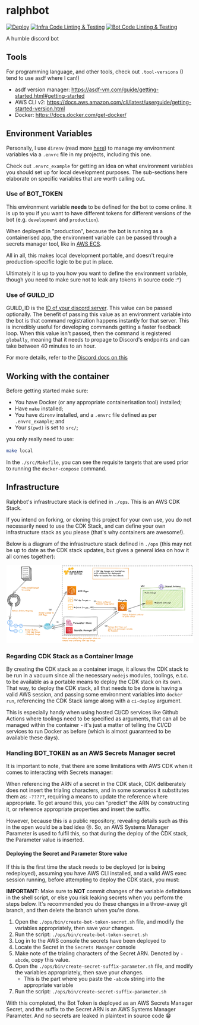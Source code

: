 # ralphbot

[![Deploy](https://github.com/therealvio-org/ralphbot/actions/workflows/ralphbot-deploy.yaml/badge.svg?branch=main)](https://github.com/therealvio-org/ralphbot/actions/workflows/ralphbot-deploy.yaml)
[![Infra Code Linting & Testing](https://github.com/therealvio-org/ralphbot/actions/workflows/ralphbot-ops-lint.yaml/badge.svg)](https://github.com/therealvio-org/ralphbot/actions/workflows/ralphbot-ops-lint.yaml)
[![Bot Code Linting & Testing](https://github.com/therealvio-org/ralphbot/actions/workflows/ralphbot-src-lint.yaml/badge.svg)](https://github.com/therealvio-org/ralphbot/actions/workflows/ralphbot-src-lint.yaml)

A humble discord bot

## Tools

For programming language, and other tools, check out `.tool-versions` (I tend to use asdf where I can!)

- asdf version manager: https://asdf-vm.com/guide/getting-started.html#getting-started
- AWS CLI v2: https://docs.aws.amazon.com/cli/latest/userguide/getting-started-version.html
- Docker: https://docs.docker.com/get-docker/

## Environment Variables

Personally, I use `direnv` (read more [here](https://direnv.net/)) to manage my environment variables via a `.envrc` file in my projects, including this one.

Check out `.envrc_example` for getting an idea on what environment variables you should set up for local development purposes. The sub-sections here elaborate on specific variables that are worth calling out.

### Use of BOT_TOKEN

This environment variable **needs** to be defined for the bot to come online. It is up to you if you want to have different tokens for different versions of the bot (e.g. `development` and `production`).

When deployed in "production", because the bot is running as a containerised app, the environment variable can be passed through a secrets manager tool, like in [AWS ECS](https://docs.aws.amazon.com/AmazonECS/latest/developerguide/specifying-sensitive-data-secrets.html#secrets-envvar).

All in all, this makes local development portable, and doesn't require production-specific logic to be put in place.

Ultimately it is up to you how you want to define the environment variable, though you need to make sure not to leak any tokens in source code :^)

### Use of GUILD_ID

GUILD_ID is the [ID of your discord server](https://support.discord.com/hc/en-us/articles/206346498). This value can be passed optionally.
The benefit of passing this value as an environment variable into the bot is that command registration happens instantly for that server. This is incredibly useful for developing commands getting a faster feedback loop. When this value isn't passed, then the command is registered `globally`, meaning that it needs to propage to Discord's endpoints and can take between 40 minutes to an hour.

For more details, refer to the [Discord docs on this](https://discord.com/developers/docs/interactions/application-commands#making-a-guild-command)

## Working with the container

Before getting started make sure:

- You have Docker (or any appropriate containerisation tool) installed;
- Have `make` installed;
- You have `direnv` installed, and a `.envrc` file defined as per `.envrc_example`; and
- Your `$(pwd)` is set to `src/`;

you only really need to use:

```sh
make local
```

In the `./src/Makefile`, you can see the requisite targets that are used prior to running the `docker-compose` command.

## Infrastructure

Ralphbot's infrastructure stack is defined in `./ops`. This is an AWS CDK Stack.

If you intend on forking, or cloning this project for your own use, you do not necessarily need to use the CDK Stack, and can define your own infrastructure stack as you please (that's why containers are awesome!).

Below is a diagram of the infrastructure stack defined in `./ops` (this may not be up to date as the CDK stack updates, but gives a general idea on how it all comes together):

![aws-infrastructure-diagram](./doc/res/infra-diagram.png)

### Regarding CDK Stack as a Container Image

By creating the CDK stack as a container image, it allows the CDK stack to be run in a vacuum since all the necessary `nodejs` modules, toolings, e.t.c. to be available as a portable means to deploy the CDK stack on its own. That way, to deploy the CDK stack, all that needs to be done is having a valid AWS session, and passing some environment variables into `docker run`, referencing the CDK Stack iamge along with a `ci-deploy` argument.

This is especially handy when using hosted CI/CD services like Github Actions where toolings need to be specified as arguments, that can all be managed within the container - it's just a matter of telling the CI/CD services to run Docker as before (which is almost guaranteed to be available these days).

### Handling BOT_TOKEN as an AWS Secrets Manager secret

It is important to note, that there are some limitations with AWS CDK when it comes to interacting with Secrets manager:

When referencing the ARN of a secret in the CDK stack, CDK deliberately does not insert the trialing characters, and in some scenarios it substitutes them as: `-?????`, requiring a means to update the reference where appropriate. To get around this, you can "predict" the ARN by constructing it, or reference appropriate properties and insert the suffix.

However, because this is a public repository, revealing details such as this in the open would be a bad idea :stuck_out_tongue_closed_eyes:. So, an AWS Systems Manager Parameter is used to fulfil this, so that during the deploy of the CDK stack, the Parameter value is inserted.

#### Deploying the Secret and Parameter Store value

If this is the first time the stack needs to be deployed (or is being redeployed), assuming you have AWS CLI installed, and a valid AWS exec session running, before attempting to deploy the CDK stack, you must:

**IMPORTANT**: Make sure to **NOT** commit changes of the variable definitions in the shell script, or else you risk leaking secrets when you perform the steps below. It's recommended you do these changes in a throw-away git branch, and then delete the branch when you're done.

1. Open the `./ops/bin/create-bot-token-secret.sh` file, and modify the variables appropriately, then save your changes.
2. Run the script: `./ops/bin/create-bot-token-secret.sh`
3. Log in to the AWS console the secrets have been deployed to
4. Locate the Secret in the `Secrets Manager` console
5. Make note of the trialing characters of the Secret ARN. Denoted by `-abcde`, copy this value.
6. Open the `./ops/bin/create-secret-suffix-parameter.sh` file, and modify the variables appropriately, then save your changes.
   - This is the part where you paste the `-abcde` string into the appropriate variable
7. Run the script: `./ops/bin/create-secret-suffix-parameter.sh`

With this completed, the Bot Token is deployed as an AWS Secrets Manager Secret, and the suffix to the Secret ARN is an AWS Systems Manager Parameter. And no secrets are leaked in plaintext in source code :grin:
